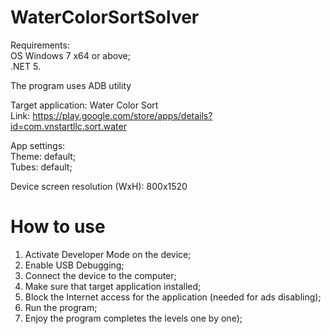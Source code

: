 # WaterColorSortSolver

Requirements:\
OS Windows 7 x64 or above;\
.NET 5.

The program uses ADB utility

Target application: Water Color Sort\
Link: https://play.google.com/store/apps/details?id=com.vnstartllc.sort.water

App settings:\
Theme: default;\
Tubes: default;

Device screen resolution (WxH): 800x1520

# How to use

1. Activate Developer Mode on the device;
2. Enable USB Debugging;
3. Connect the device to the computer;
4. Make sure that target application installed;
5. Block the Internet access for the application (needed for ads disabling);
6. Run the program;
7. Enjoy the program completes the levels one by one);
